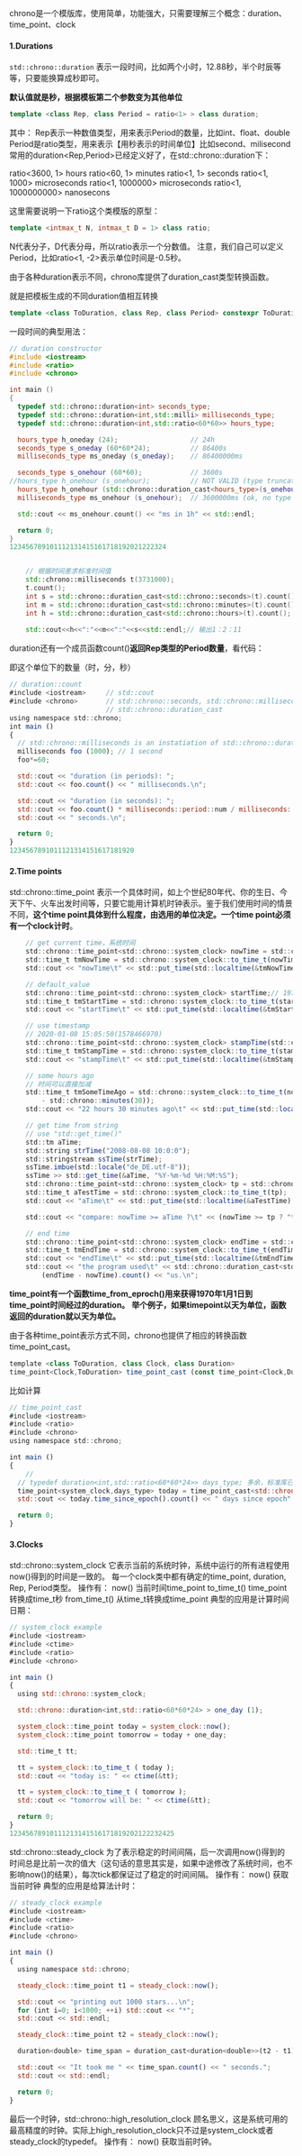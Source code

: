 chrono是一个模版库，使用简单，功能强大，只需要理解三个概念：duration、time_point、clock

#### 1.Durations

`std::chrono::duration` 表示一段时间，比如两个小时，12.88秒，半个时辰等等，只要能换算成秒即可。

**默认值就是秒，根据模板第二个参数变为其他单位**

```cpp
template <class Rep, class Period = ratio<1> > class duration;
```

其中：
Rep表示一种数值类型，用来表示Period的数量，比如int、float、double
Period是ratio类型，用来表示【用秒表示的时间单位】比如second、milisecond
常用的duration<Rep,Period>已经定义好了，在std::chrono::duration下：

ratio<3600, 1> hours
ratio<60, 1> minutes
ratio<1, 1> seconds
ratio<1, 1000> microseconds
ratio<1, 1000000> microseconds
ratio<1, 1000000000> nanosecons

这里需要说明一下ratio这个类模版的原型：

```cpp
template <intmax_t N, intmax_t D = 1> class ratio;
```

N代表分子，D代表分母，所以ratio表示一个分数值。
注意，我们自己可以定义Period，比如ratio<1, -2>表示单位时间是-0.5秒。

由于各种duration表示不同，chrono库提供了duration_cast类型转换函数。

就是把模板生成的不同duration值相互转换

```cpp
template <class ToDuration, class Rep, class Period> constexpr ToDuration duration_cast (const duration<Rep,Period>& dtn);
```

一段时间的典型用法：

```cpp
// duration constructor
#include <iostream>
#include <ratio>
#include <chrono>

int main ()
{
  typedef std::chrono::duration<int> seconds_type;
  typedef std::chrono::duration<int,std::milli> milliseconds_type;
  typedef std::chrono::duration<int,std::ratio<60*60>> hours_type;

  hours_type h_oneday (24);                  // 24h
  seconds_type s_oneday (60*60*24);          // 86400s
  milliseconds_type ms_oneday (s_oneday);    // 86400000ms

  seconds_type s_onehour (60*60);            // 3600s
//hours_type h_onehour (s_onehour);          // NOT VALID (type truncates), use:
  hours_type h_onehour (std::chrono::duration_cast<hours_type>(s_onehour));
  milliseconds_type ms_onehour (s_onehour);  // 3600000ms (ok, no type truncation)

  std::cout << ms_onehour.count() << "ms in 1h" << std::endl;

  return 0;
}
123456789101112131415161718192021222324


    // 根据时间差求标准时间值
    std::chrono::milliseconds t(3731000);
    t.count();
    int s = std::chrono::duration_cast<std::chrono::seconds>(t).count() % 60;
    int m = std::chrono::duration_cast<std::chrono::minutes>(t).count() % 60;
    int h = std::chrono::duration_cast<std::chrono::hours>(t).count();
	
	std::cout<<h<<":"<<m<<":"<<s<<std::endl;// 输出1：2：11
```

duration还有一个成员函数count()**返回Rep类型的Period数量**，看代码：

即这个单位下的数量（时，分，秒）

```javascript
// duration::count
#include <iostream>     // std::cout
#include <chrono>       // std::chrono::seconds, std::chrono::milliseconds
                        // std::chrono::duration_cast
using namespace std::chrono;
int main ()
{
  // std::chrono::milliseconds is an instatiation of std::chrono::duration:
  milliseconds foo (1000); // 1 second
  foo*=60;

  std::cout << "duration (in periods): ";
  std::cout << foo.count() << " milliseconds.\n";

  std::cout << "duration (in seconds): ";
  std::cout << foo.count() * milliseconds::period::num / milliseconds::period::den;
  std::cout << " seconds.\n";

  return 0;
}
1234567891011121314151617181920
```

#### 2.Time points

std::chrono::time_point 表示一个具体时间，如上个世纪80年代、你的生日、今天下午、火车出发时间等，只要它能用计算机时钟表示。鉴于我们使用时间的情景不同，**这个time point具体到什么程度，由选用的单位决定。一个time point必须有一个clock计时**。

```javascript
    // get current time，系统时间
    std::chrono::time_point<std::chrono::system_clock> nowTime = std::chrono::system_clock::now();
    std::time_t tmNowTime = std::chrono::system_clock::to_time_t(nowTime);
    std::cout << "nowTime\t" << std::put_time(std::localtime(&tmNowTime), "%F %T") << std::endl;

    // default_value
    std::chrono::time_point<std::chrono::system_clock> startTime;// 1970-1-1 8:0:0;
    std::time_t tmStartTime = std::chrono::system_clock::to_time_t(startTime);
    std::cout << "startTime\t" << std::put_time(std::localtime(&tmStartTime), "%F %T") << std::endl;

    // use timestamp
    // 2020-01-08 15:05:50(1578466970)
    std::chrono::time_point<std::chrono::system_clock> stampTime(std::chrono::seconds(1578466970));
    std::time_t tmStampTime = std::chrono::system_clock::to_time_t(stampTime);
    std::cout << "stampTime\t" << std::put_time(std::localtime(&tmStampTime), "%F %T") << std::endl;

    // some hours ago
	// 时间可以直接加减
    std::time_t tmSomeTimeAgo = std::chrono::system_clock::to_time_t(nowTime - std::chrono::hours(22) 
        - std::chrono::minutes(30));
    std::cout << "22 hours 30 minutes ago\t" << std::put_time(std::localtime(&tmSomeTimeAgo), "%F %T") << std::endl;

    // get time from string
    // use "std::get_time()"
    std::tm aTime;
    std::string strTime("2008-08-08 10:0:0");
    std::stringstream ssTime(strTime);
    ssTime.imbue(std::locale("de_DE.utf-8"));
    ssTime >> std::get_time(&aTime, "%Y-%m-%d %H:%M:%S");
    std::chrono::time_point<std::chrono::system_clock> tp = std::chrono::system_clock::from_time_t(std::mktime(&aTime));
    std::time_t aTestTime = std::chrono::system_clock::to_time_t(tp);
    std::cout << "aTime\t" << std::put_time(std::localtime(&aTestTime), "%F %T") << std::endl;

    std::cout << "compare: nowTime >= aTime ?\t" << (nowTime >= tp ? "true" : "false") << std::endl;

    // end time
    std::chrono::time_point<std::chrono::system_clock> endTime = std::chrono::system_clock::now();
    std::time_t tmEndTime = std::chrono::system_clock::to_time_t(endTime);
    std::cout << "endTime\t" << std::put_time(std::localtime(&tmEndTime), "%F %T") << std::endl;
    std::cout << "the program used\t" << std::chrono::duration_cast<std::chrono::microseconds>
        (endTime - nowTime).count() << "us.\n";
```

**time_point有一个函数time_from_eproch()用来获得1970年1月1日到time_point时间经过的duration。**
**举个例子，如果timepoint以天为单位，函数返回的duration就以天为单位。**

由于各种time_point表示方式不同，chrono也提供了相应的转换函数 time_point_cast。

```javascript
template <class ToDuration, class Clock, class Duration>
time_point<Clock,ToDuration> time_point_cast (const time_point<Clock,Duration>& tp);
```

比如计算

```javascript
// time_point_cast
#include <iostream>
#include <ratio>
#include <chrono>
using namespace std::chrono;

int main ()
{
    //
  // typedef duration<int,std::ratio<60*60*24>> days_type; 多余，标准库已有
  time_point<system_clock,days_type> today = time_point_cast<std::chrono::days>(system_clock::now());
  std::cout << today.time_since_epoch().count() << " days since epoch" << std::endl;

  return 0;
}

```

#### 3.Clocks

std::chrono::system_clock 它表示当前的系统时钟，系统中运行的所有进程使用now()得到的时间是一致的。
每一个clock类中都有确定的time_point, duration, Rep, Period类型。
操作有：
now() 当前时间time_point
to_time_t() time_point转换成time_t秒
from_time_t() 从time_t转换成time_point
典型的应用是计算时间日期：

```javascript
// system_clock example
#include <iostream>
#include <ctime>
#include <ratio>
#include <chrono>

int main ()
{
  using std::chrono::system_clock;

  std::chrono::duration<int,std::ratio<60*60*24> > one_day (1);

  system_clock::time_point today = system_clock::now();
  system_clock::time_point tomorrow = today + one_day;

  std::time_t tt;

  tt = system_clock::to_time_t ( today );
  std::cout << "today is: " << ctime(&tt);

  tt = system_clock::to_time_t ( tomorrow );
  std::cout << "tomorrow will be: " << ctime(&tt);

  return 0;
}
12345678910111213141516171819202122232425
```

std::chrono::steady_clock 为了表示稳定的时间间隔，后一次调用now()得到的时间总是比前一次的值大（这句话的意思其实是，如果中途修改了系统时间，也不影响now()的结果），每次tick都保证过了稳定的时间间隔。
操作有：
now() 获取当前时钟
典型的应用是给算法计时：

```javascript
// steady_clock example
#include <iostream>
#include <ctime>
#include <ratio>
#include <chrono>

int main ()
{
  using namespace std::chrono;

  steady_clock::time_point t1 = steady_clock::now();

  std::cout << "printing out 1000 stars...\n";
  for (int i=0; i<1000; ++i) std::cout << "*";
  std::cout << std::endl;

  steady_clock::time_point t2 = steady_clock::now();

  duration<double> time_span = duration_cast<duration<double>>(t2 - t1);

  std::cout << "It took me " << time_span.count() << " seconds.";
  std::cout << std::endl;

  return 0;
}
```

最后一个时钟，std::chrono::high_resolution_clock 顾名思义，这是系统可用的最高精度的时钟。实际上high_resolution_clock只不过是system_clock或者steady_clock的typedef。
操作有：
now() 获取当前时钟。

